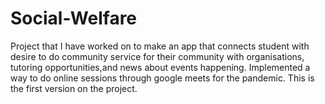 # Social-Welfare
Project that I have worked on to make an app that connects student with desire to do community service for their community with organisations, 
  tutoring opportunities,and news about events happening. Implemented a way to do online sessions through google meets for the pandemic. This is the 
  first version on the project. 
